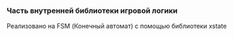 ### Часть внутренней библиотеки игровой логики

Реализовано на FSM (Конечный автомат) c помощью библиотеки xstate
